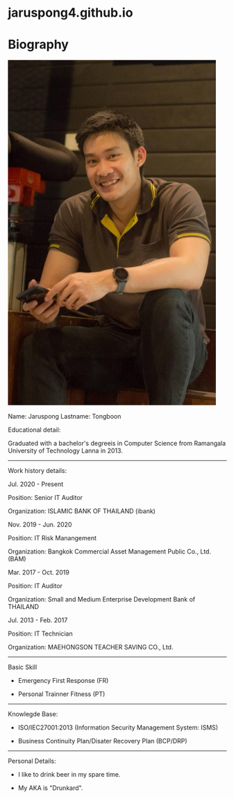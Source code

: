 # jaruspong4.github.io

# Biography

![Profile Image](/1.jpg)

Name: Jaruspong Lastname: Tongboon 

Educational detail:

Graduated with a bachelor's degreeis in Computer Science from Ramangala University of Technology Lanna in 2013.

______________________________________________________________________________________________________________
Work history details:

Jul. 2020 - Present

Position: Senior IT Auditor 

Organization: ISLAMIC BANK OF THAILAND (ibank)


Nov. 2019 - Jun. 2020

Position: IT Risk Manangement

Organization: Bangkok Commercial Asset Management Public Co., Ltd. (BAM)


Mar. 2017 - Oct. 2019

Position: IT Auditor

Organization: Small and Medium Enterprise Development Bank of THAILAND


Jul. 2013 - Feb. 2017

Position: IT Technician 

Organization: MAEHONGSON TEACHER SAVING CO., Ltd.

______________________________________________________________________________________________________________
Basic Skill

- Emergency First Response (FR)

- Personal Trainner Fitness (PT)

______________________________________________________________________________________________________________
Knowlegde Base:

- ISO/IEC27001:2013 (Information Security Management System: ISMS)

- Business Continuity Plan/Disater Recovery Plan (BCP/DRP)

______________________________________________________________________________________________________________
Personal Details:

- I like to drink beer in my spare time.

- My AKA is "Drunkard".
